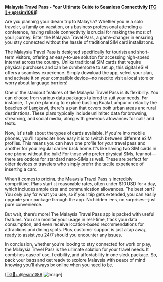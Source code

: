 **Malaysia Travel Pass - Your Ultimate Guide to Seamless Connectivity [[TG💪+ @esim1088](https://t.me/s/esim1088)]**

Are you planning your dream trip to Malaysia? Whether you're a solo traveler, a family on vacation, or a business professional attending a conference, having reliable connectivity is crucial for making the most of your journey. Enter the Malaysia Travel Pass, a game-changer in ensuring you stay connected without the hassle of traditional SIM card installations.

The Malaysia Travel Pass is designed specifically for tourists and short-term visitors, offering an easy-to-use solution for accessing high-speed internet across the country. Unlike traditional SIM cards that require physical purchases and can be cumbersome to set up, this digital eSIM offers a seamless experience. Simply download the app, select your plan, and activate it on your compatible device—no need to visit a local store or worry about language barriers!

One of the standout features of the Malaysia Travel Pass is its flexibility. You can choose from various data packages tailored to suit your needs. For instance, if you're planning to explore bustling Kuala Lumpur or relax by the beaches of Langkawi, there's a plan that covers both urban areas and rural destinations. These plans typically include unlimited data for browsing, streaming, and social media, along with generous allowances for calls and texts. 

Now, let's talk about the types of cards available. If you're into mobile phones, you'll appreciate how easy it is to switch between different eSIM profiles. This means you can have one profile for your travel pass and another for your regular carrier back home. It’s like having two SIM cards in one phone without the bulk! For those who prefer physical SIMs, fear not—there are options for standard nano-SIMs as well. These are perfect for older devices or travelers who simply prefer the tactile experience of inserting a card.

When it comes to pricing, the Malaysia Travel Pass is incredibly competitive. Plans start at reasonable rates, often under $10 USD for a day, which includes ample data and communication allowances. The best part? You only pay for what you use, so if your trip gets extended, you can easily upgrade your package through the app. No hidden fees, no surprises—just pure convenience.

But wait, there’s more! The Malaysia Travel Pass app is packed with useful features. You can monitor your usage in real-time, track your data consumption, and even receive location-based recommendations for attractions and dining spots. Plus, customer support is just a tap away, ready to assist you 24/7 should you encounter any issues.

In conclusion, whether you’re looking to stay connected for work or play, the Malaysia Travel Pass is the ultimate solution for your travel needs. It combines ease of use, flexibility, and affordability in one sleek package. So, pack your bags and get ready to explore Malaysia with peace of mind knowing you’ll always be online when you need to be.

[[TG💪+ @esim1088](https://t.me/s/esim1088) ![Image](https://i.postimg.cc/Y0z9fWf4/image.png)]